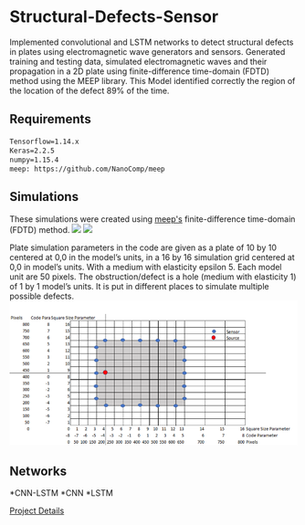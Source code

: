 # Structural-Defects-Sensor
Implemented convolutional and LSTM networks to detect structural defects in plates using electromagnetic wave generators and sensors. Generated training and testing data, simulated electromagnetic waves and their propagation in a 2D plate using finite-difference time-domain (FDTD) method using the MEEP library. This Model identified correctly the region of the location of the defect 89% of the time. 

## Requirements

```
Tensorflow=1.14.x
Keras=2.2.5
numpy=1.15.4
meep: https://github.com/NanoComp/meep
```
## Simulations
These simulations were created using [meep's](https://meep.readthedocs.io/en/latest) finite-difference time-domain (FDTD) method. 
![](WaveSimulation1.gif)  ![](Wavesimulation3.gif)

Plate simulation parameters in the code are given as a plate of 10 by 10 centered at 0,0 in the model’s units, in a 16 by 16 simulation grid centered at 0,0 in model’s units. With a medium with elasticity epsilon 5. Each model unit are 50 pixels. The obstruction/defect is a hole (medium with elasticity 1) of 1 by 1 model’s units. It is put in different places to simulate multiple possible defects.
![](https://github.com/danielflopez1/Structural-Defect-Detection/blob/master/Sensors.png)


## Networks 
*CNN-LSTM 
*CNN
*LSTM

[Project Details](https://docs.google.com/document/d/1AlJmcSzWoFh2aex3gz_YyJZfXLPGOyG6g7xSFFyxJ0c/edit?usp=sharing)


